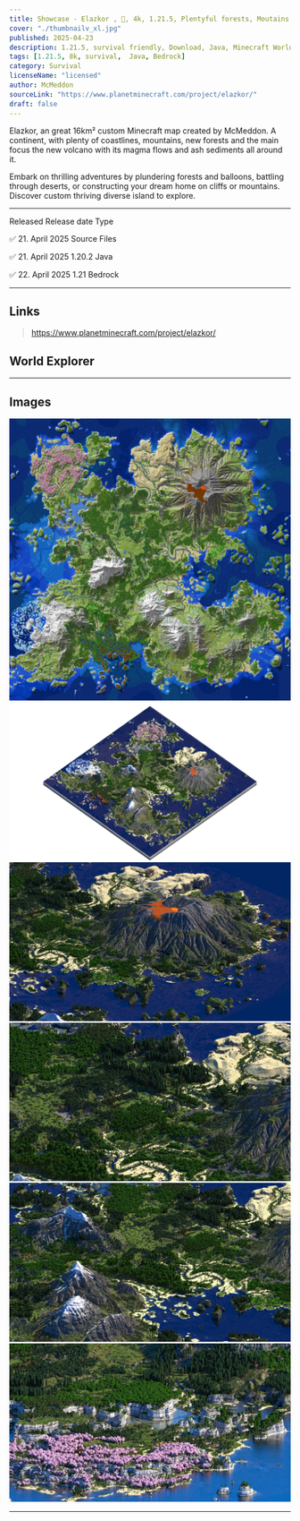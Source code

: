 ```yaml
---
title: Showcase - Elazkor , 🌋, 4k, 1.21.5, Plentyful forests, Moutains and Gen2 Volcano 
cover: "./thumbnailv_xl.jpg"
published: 2025-04-23
description: 1.21.5, survival friendly, Download, Java, Minecraft World
tags: [1.21.5, 8k, survival,  Java, Bedrock]
category: Survival
licenseName: "licensed"
author: McMeddon
sourceLink: "https://www.planetminecraft.com/project/elazkor/"
draft: false
---
```



Elazkor,
an great 16km² custom Minecraft map created by McMeddon. A continent, with plenty of coastlines, mountains, new forests and the main focus the new volcano with its magma flows and ash sediments all around it.

Embark on thrilling adventures by plundering forests and balloons, battling through deserts, or constructing your dream home on cliffs or mountains. Discover custom thriving diverse island to explore.

---

Released 	Release date	Type

✅	21. April 2025	Source Files

✅	21. April 2025	1.20.2 Java

✅	22. April 2025	1.21 Bedrock 

---

## Links
> https://www.planetminecraft.com/project/elazkor/

## World Explorer

<!-- <iframe src="https://mcmeddon.github.io/Fetoxion/" width="100%" height="600" frameborder="0" allowfullscreen></iframe> -->

---
## Images

![Alt text](./world.jpg "Elazkor Render")
![Alt text](./a.jpg "Elazkor Render")
![Alt text](./c.jpg "Elazkor Render")
![Alt text](./d.jpg "Elazkor Render")
![Alt text](./j.jpg "Elazkor Render")
![Alt text](./o.jpg "Elazkor Render")


---
